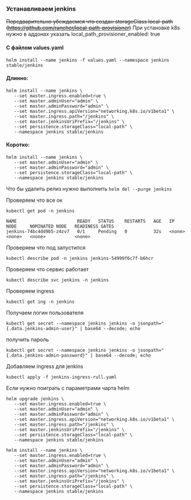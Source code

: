 ### Устанавливаем jenkins

~~Передварительно убеждаемся что создан storageClass local-path (https://github.com/rancher/local-path-provisioner)~~
При установке k8s нужно в аддонах указать local_path_provisioner_enabled: true

#### С файлом values.yaml

`helm install --name jenkins -f values.yaml --namespace jenkins stable/jenkins`

#### Длинно:

```
helm install --name jenkins \
   --set master.ingress.enabled=true \
   --set master.adminUser="admin" \
   --set master.adminPassword="admin" \
   --set master.ingress.apiVersion="networking.k8s.io/v1beta1" \
   --set master.ingress.path="/jenkins" \
   --set master.jenkinsUriPrefix="/jenkins" \
   --set persistence.storageClass="local-path" \
   --namespace jenkins stable/jenkins
```

#### Коротко:

```
helm install --name jenkins \
   --set master.adminUser="admin" \
   --set master.adminPassword="admin" \
   --set persistence.storageClass="local-path" \
   --namespace jenkins stable/jenkins
```

Что бы удалить релиз нужно выполнить `helm del --purge jenkins`

Проверяем что все ок

`kubectl get pod -n jenkins`

```
NAME                       READY   STATUS    RESTARTS   AGE   IP       NODE     NOMINATED NODE   READINESS GATES
jenkins-74bc4dd9b5-z4zv7   0/1     Pending   0          32s   <none>   <none>   <none>           <none>
```

Проверяем что под запустился

`kubectl describe pod -n jenkins jenkins-54999f6c7f-b6hcr`

Проверяем что сервис работает 

`kubectl describe svc jenkins -n jenkins`

Проверяем ingress

`kubectl get ing -n jenkins`

Получаем логин пользователя

`kubectl get secret --namespace jenkins jenkins -o jsonpath="{.data.jenkins-admin-user}" | base64 --decode; echo`

получить пароль 

`kubectl get secret --namespace jenkins jenkins -o jsonpath="{.data.jenkins-admin-password}" | base64 --decode; echo`

Добавляем ingress для jenkins

`kubectl apply -f jenkins-ingress-rull.yaml`


Если нужно поиграть с параметрами чарта helm

```
helm upgrade jenkins \
   --set master.ingress.enabled=true \
   --set master.adminUser="admin" \
   --set master.adminPassword="admin" \
   --set master.ingress.apiVersion="networking.k8s.io/v1beta1" \
   --set master.ingress.path="/jenkins" \
   --set master.jenkinsUriPrefix="/jenkins" \
   --set persistence.storageClass="local-path" \
   --namespace jenkins stable/jenkins
```

```
helm install --name jenkins \
   --set master.ingress.enabled=true \
   --set master.adminUser="admin" \
   --set master.adminPassword="admin" \
   --set master.ingress.apiVersion="networking.k8s.io/v1beta1" \
   --set master.ingress.path="/jenkins" \
   --set master.jenkinsUriPrefix="/jenkins" \
   --set persistence.storageClass="local-path" \
   --namespace jenkins stable/jenkins
```